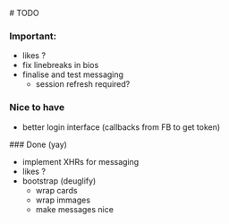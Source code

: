 # TODO

### Important:
- likes ?
- fix linebreaks in bios
- finalise and test messaging
    - session refresh required?

### Nice to have
- better login interface (callbacks from FB to get token)


### Done (yay)
- implement XHRs for messaging
- likes ?
- bootstrap (deuglify)
    - wrap cards
    - wrap immages
    - make messages nice

